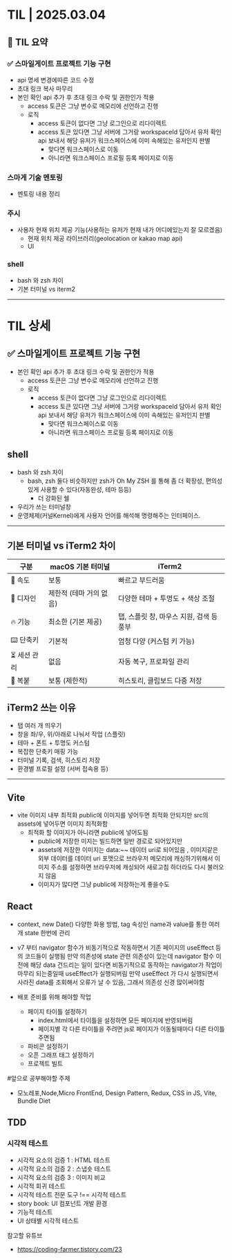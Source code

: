 # TIL | 2025.03.04

## 📌 TIL 요약

### ✅ 스마일게이트 프로젝트 기능 구현

-   api 명세 변경에따른 코드 수정
-   초대 링크 복사 마무리
-   본인 확인 api 추가 후 초대 링크 수락 및 권한인가 적용
    -   access 토큰은 그냥 변수로 메모리에 선언하고 진행
    -   로직
        -   access 토큰이 없다면 그냥 로그인으로 리다이렉트
        -   access 토큰 있다면 그냥 서버에 그거랑 workspaceId 담아서 유저 확인 api 보내서 해당 유저가 워크스페이스에 이미 속해있는 유저인지 판별
            -   맞다면 워크스페이스로 이동
            -   아니라면 워크스페이스 프로필 등록 페이지로 이동

### 스마게 기술 멘토링

-   멘토링 내용 정리

### 주시

-   사용자 현재 위치 제공 기능(사용하는 유저가 현재 내가 어디에있는지 잘 모르겠음)
    -   현재 위치 제공 라이브러리(geolocation or kakao map api)
    -   UI

### shell

-   bash 와 zsh 차이
-   기본 터미널 vs iterm2

---

# TIL 상세

## ✅ 스마일게이트 프로젝트 기능 구현

-   본인 확인 api 추가 후 초대 링크 수락 및 권한인가 적용
    -   access 토큰은 그냥 변수로 메모리에 선언하고 진행
    -   로직
        -   access 토큰이 없다면 그냥 로그인으로 리다이렉트
        -   access 토큰 있다면 그냥 서버에 그거랑 workspaceId 담아서 유저 확인 api 보내서 해당 유저가 워크스페이스에 이미 속해있는 유저인지 판별
            -   맞다면 워크스페이스로 이동
            -   아니라면 워크스페이스 프로필 등록 페이지로 이동

## shell

-   bash 와 zsh 차이
    -   bash, zsh 둘다 비슷하지만 zsh가 Oh My ZSH 를 통해 좀 더 확장성, 편의성 있게 사용할 수 있다(자동완성, 테마 등등)
        -   더 강화된 쉘
-   우리가 쓰는 터미널창
-   운영체제(커널Kernel)에게 사용자 언어를 해석해 명령해주는 인터페이스.

---

## 기본 터미널 vs iTerm2 차이

| 구분         | **macOS 기본 터미널**   | **iTerm2**                               |
| ------------ | ----------------------- | ---------------------------------------- |
| 🚀 속도      | 보통                    | 빠르고 부드러움                          |
| 🎨 디자인    | 제한적 (테마 거의 없음) | 다양한 테마 + 투명도 + 색상 조절         |
| 🔥 기능      | 최소한 (기본 제공)      | 탭, 스플릿 창, 마우스 지원, 검색 등 풍부 |
| ⌨️ 단축키    | 기본적                  | 엄청 다양 (커스텀 키 가능)               |
| ⏳ 세션 관리 | 없음                    | 자동 복구, 프로파일 관리                 |
| 💾 복붙      | 보통 (제한적)           | 히스토리, 클립보드 다중 저장             |

## iTerm2 쓰는 이유

-   탭 여러 개 띄우기
-   창을 좌/우, 위/아래로 나눠서 작업 (스플릿)
-   테마 + 폰트 + 투명도 커스텀
-   복잡한 단축키 매핑 가능
-   터미널 기록, 검색, 히스토리 저장
-   환경별 프로필 설정 (서버 접속용 등)

---

## Vite

-   vite 이미지 내부 최적화 public에 이미지를 넣어두면 최적화 안되지만 src의 assets에 넣어두면 이미지 최적화함
    -   최적화 할 이미지가 아니라면 public에 넣어도됨
        -   public에 저장한 미지는 빌드하면 일반 경로로 되어있지만
        -   assets에 저장한 이미지는 data:~~ 데이터 uri로 되어있음 , 이미지같은 외부 데이터를 데이터 uri 포맷으로 브라우저 메모리에 캐싱하기위해서 이미지 주소를 설정하면 브라우저에 캐싱되어 새로고침 하더라도 다시 불러오지 않음
        -   이미지가 많다면 그냥 public에 저장하는게 좋을수도

## React

-   context, new Date() 다양한 화용 방법, tag 속성인 name과 value를 통한 여러개 state 한번에 관리
-   v7 부터 navigator 함수가 비동기적으로 작동하면서 기존 페이지의 useEffect 등의 코드들이 실행됨 만약 의존성에 state 관련 의존성이 있는데 navigator 함수 이전에 해당 data 건드리는 일이 있다면 비동기적으로 동작하는 navigator가 작업이 마무리 되는중일때 useEffect가 실행되버림 만약 useEffect 가 다시 실행되면서 사라진 data를 조회해서 오류가 날 수 있음, 그래서 의존성 신경 많이써야함

-   배포 준비를 위해 해야할 작업

    -   페이지 타이틀 설정하기
        -   index.html에서 타이틀을 설정하면 모든 페이지에 반영되버림
        -   페이지별 각 다른 타이틀을 주려면 js로 페이지가 이동될때마다 다른 타이틀 주면됨
    -   파비콘 설정하기
    -   오픈 그래프 태그 설정하기
    -   프로젝트 빌트

#앞으로 공부해야할 주제

-   모노레포,Node,Micro FrontEnd, Design Pattern, Redux, CSS in JS, Vite, Bundle Diet

## TDD

### 시각적 테스트

-   시각적 요소의 검증 1 : HTML 테스트
-   시각적 요소의 검증 2 : 스냅숏 테스트
-   시각적 요소의 검증 3 : 이미지 비교
-   시각적 회귀 테스트
-   시각적 테스트 전문 도구 !== 시각적 테스트
-   story book: UI 컴포넌트 개발 환경
-   기능적 테스트
-   UI 상태별 시각적 테스트

참고할 유튜브

-   https://coding-farmer.tistory.com/23
